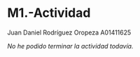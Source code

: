 # M1.-Actividad

Juan Daniel Rodríguez Oropeza A01411625


*No he podido terminar la actividad todavía.*